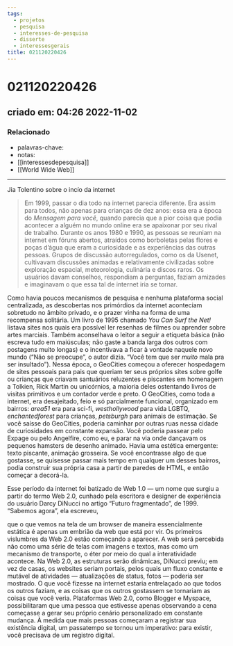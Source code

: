 ```yaml
---
tags:
  - projetos
  - pesquisa
  - interesses-de-pesquisa
  - disserte
  - interessesgerais
title: 021120220426
---
```


# 021120220426

## criado em: 04:26 2022-11-02

### Relacionado

- palavras-chave: 
- notas: 
- [[interessesdepesquisa]]
- [[World Wide Web]]
---

Jia Tolentino sobre o incío da internet

>Em 1999, passar o dia todo na internet parecia diferente. Era assim para todos, não apenas para crianças de dez anos: essa era a época do _Mensagem para você_, quando parecia que a pior coisa que podia acontecer a alguém no mundo online era se apaixonar por seu rival de trabalho. Durante os anos 1980 e 1990, as pessoas se reuniam na internet em fóruns abertos, atraídos como borboletas pelas flores e poças d’água que eram a curiosidade e as experiências das outras pessoas. Grupos de discussão autorregulados, como os da Usenet, cultivavam discussões animadas e relativamente civilizadas sobre exploração espacial, meteorologia, culinária e discos raros. Os usuários davam conselhos, respondiam a perguntas, faziam amizades e imaginavam o que essa tal de internet iria se tornar.

Como havia poucos mecanismos de pesquisa e nenhuma plataforma social centralizada, as descobertas nos primórdios da internet aconteciam sobretudo no âmbito privado, e o prazer vinha na forma de uma recompensa solitária. Um livro de 1995 chamado _You Can Surf the Net!_ listava sites nos quais era possível ler resenhas de filmes ou aprender sobre artes marciais. Também aconselhava o leitor a seguir a etiqueta básica (não escreva tudo em maiúsculas; não gaste a banda larga dos outros com postagens muito longas) e o incentivava a ficar à vontade naquele novo mundo (“Não se preocupe”, o autor dizia. “Você tem que ser _muito_ mala pra ser insultado”). Nessa época, o GeoCities começou a oferecer hospedagem de sites pessoais para pais que queriam ter seus próprios sites sobre golfe ou crianças que criavam santuários reluzentes e piscantes em homenagem a Tolkien, Rick Martin ou unicórnios, a maioria deles ostentando livros de visitas primitivos e um contador verde e preto. O GeoCities, como toda a internet, era desajeitado, feio e só parcialmente funcional, organizado em bairros: _area51_ era para sci-fi, _westhollywood_ para vida LGBTQ, _enchantedforest_ para crianças, _petsburgh_ para animais de estimação. Se você saísse do GeoCities, poderia caminhar por outras ruas nessa cidade de curiosidades em constante expansão. Você poderia passear pelo Expage ou pelo Angelfire, como eu, e parar na via onde dançavam os pequenos hamsters de desenho animado. Havia uma estética emergente: texto piscante, animação grosseira. Se você encontrasse algo de que gostasse, se quisesse passar mais tempo em qualquer um desses bairros, podia construir sua própria casa a partir de paredes de HTML, e então começar a decorá-la.

Esse período da internet foi batizado de Web 1.0 — um nome que surgiu a partir do termo Web 2.0, cunhado pela escritora e designer de experiência do usuário Darcy DiNucci no artigo “Futuro fragmentado”, de 1999. “Sabemos agora”, ela escreveu,

que o que vemos na tela de um browser de maneira essencialmente estática é apenas um embrião da web que está por vir. Os primeiros vislumbres da Web 2.0 estão começando a aparecer. A web será percebida não como uma série de telas com imagens e textos, mas como um mecanismo de transporte, o éter por meio do qual a interatividade acontece. Na Web 2.0, as estruturas serão dinâmicas, DiNucci previu; em vez de casas, os websites seriam portais, pelos quais um fluxo constante e mutável de atividades — atualizações de status, fotos — poderia ser mostrado. O que você fizesse na internet estaria entrelaçado ao que todos os outros faziam, e as coisas que os outros gostassem se tornariam as coisas que você veria. Plataformas Web 2.0, como Blogger e Myspace, possibilitaram que uma pessoa que estivesse apenas observando a cena começasse a gerar seu próprio cenário personalizado em constante mudança. À medida que mais pessoas começaram a registrar sua existência digital, um passatempo se tornou um imperativo: para existir, você precisava de um registro digital.
